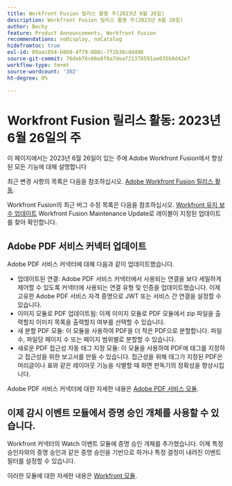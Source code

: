 ```yaml
---
title: Workfront Fusion 릴리스 활동 주(2023년 6월 26일)
description: Workfront Fusion 릴리스 활동 주(2023년 6월 26일)
author: Becky
feature: Product Announcements, Workfront Fusion
recommendations: noDisplay, noCatalog
hidefromtoc: true
exl-id: 09aac854-b860-4f79-808c-7f2b36cdd496
source-git-commit: 76deb76c66e8f8a7dea721378591ae035b8d42e7
workflow-type: tm+mt
source-wordcount: '302'
ht-degree: 0%

---
```


# Workfront Fusion 릴리스 활동: 2023년 6월 26일의 주

이 페이지에서는 2023년 6월 26일이 있는 주에 Adobe Workfront Fusion에서 향상된 모든 기능에 대해 설명합니다

최근 변경 사항의 목록은 다음을 참조하십시오. [Adobe Workfront Fusion 릴리스 활동](../../../product-announcements/product-releases/fusion-release-activity/fusion-release-activity.md).

Workfront Fusion의 최근 버그 수정 목록은 다음을 참조하십시오. [Workfront 유지 보수 업데이트](https://experienceleague.adobe.com/docs/workfront-known-issues/releases/current-updates.html) Workfront Fusion Maintenance Update로 레이블이 지정된 업데이트를 찾아 확인합니다.

## Adobe PDF 서비스 커넥터 업데이트

Adobe PDF 서비스 커넥터에 대해 다음과 같이 업데이트했습니다.

* 업데이트된 연결: Adobe PDF 서비스 커넥터에서 사용되는 연결을 보다 세밀하게 제어할 수 있도록 커넥터에 사용되는 연결 유형 및 인증을 업데이트했습니다. 이제 고유한 Adobe PDF 서비스 자격 증명으로 JWT 또는 서비스 간 연결을 설정할 수 있습니다.
* 이미지 모듈로 PDF 업데이트됨: 이제 이미지 모듈로 PDF 모듈에서 zip 파일을 출력할지 이미지 목록을 출력할지 여부를 선택할 수 있습니다.
* 새 분할 PDF 모듈: 이 모듈을 사용하여 PDF을 더 작은 PDF으로 분할합니다. 파일 수, 파일당 페이지 수 또는 페이지 범위별로 분할할 수 있습니다.
* 새로운 PDF 접근성 자동 태그 지정 모듈: 이 모듈을 사용하여 PDF에 태그를 지정하고 접근성을 위한 보고서를 만들 수 있습니다. 접근성을 위해 태그가 지정된 PDF은 머리글이나 표와 같은 레이아웃 기능을 식별할 때 화면 판독기의 정확성을 향상시킵니다.

Adobe PDF 서비스 커넥터에 대한 자세한 내용은 [Adobe PDF 서비스 모듈](/help/quicksilver/workfront-fusion/apps-and-their-modules/pdf-modules.md).

## 이제 감시 이벤트 모듈에서 증명 승인 개체를 사용할 수 있습니다.

Workfront 커넥터의 Watch 이벤트 모듈에 증명 승인 개체를 추가했습니다. 이제 특정 승인자와의 증명 승인과 같은 증명 승인을 기반으로 하거나 특정 결정이 내려진 이벤트 필터를 설정할 수 있습니다.

이러한 모듈에 대한 자세한 내용은 [Workfront 모듈](/help/quicksilver/workfront-fusion/apps-and-their-modules/workfront-modules.md#triggers).
